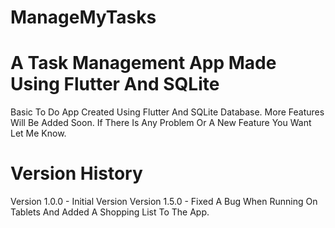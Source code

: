 # ManageMyTasks

A Task Management App Made Using Flutter And SQLite
=======
Basic To Do App Created Using Flutter And SQLite Database.
More Features Will Be Added Soon.
If There Is Any Problem Or A New Feature You Want Let Me Know.

Version History
=======
Version 1.0.0 - Initial Version
Version 1.5.0 - Fixed A Bug When Running On Tablets And Added A Shopping List To The App.


